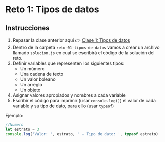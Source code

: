 # Reto 1: Tipos de datos

## Instrucciones

1. Repasar la clase anterior aqui 👉 [Clase 1: Tipos de datos](/clases/clase-01-tipos-de-datos/README.md)
2. Dentro de la carpeta `reto-01-tipos-de-datos` vamos a crear un archivo llamado `solucion.js` en cual se escribirá el código de la solución del reto.
3. Definir variables que representen los siguientes tipos:
   - Un múmero
   - Una cadena de texto
   - Un valor boleano
   - Un arreglo
   - Un objeto
4. Asignar valores apropiados y nombres a cada variable
5. Escribir el código para imprimir (usar `console.log()`) el valor de cada variable y su tipo de dato, para ello (usar `typeof`)

Ejemplo:

```javascript
//Numero
let estrato = 3
console.log('Valor: ', estrato, ' - Tipo de dato: ', typeof estrato)
```
